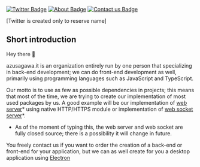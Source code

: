 [![Twitter Badge](https://img.shields.io/badge/Twitter-Profile-informational?style=flat&logo=twitter&logoColor=white&color=1CA2F1)](https://twitter.com/azusagawa_it)
[![About Badge](https://img.shields.io/static/v1?label=&message=About&color=blue&style=flat&logo=trustpilot&logoColor=white)](#short-introduction)
[![Contact us Badge](https://img.shields.io/static/v1?label=&message=Contact%20us&color=blue&style=flat&logo=powervirtualagents&logoColor=white)](mailto:contact@azusagawa.it)

[Twitter is created only to reserve name]

## Short introduction
Hey there :wave:

azusagawa.it is an organization entirely run by one person that specializing in back-end development; we can do front-end development as well, primarily using programming languages such as JavaScript and TypeScript.

Our motto is to use as few as possible dependencies in projects; this means that most of the time, we are trying to create our implementation of most used packages by us. A good example will be our implementation of [web server](https://github.com/Azusagawa-it/core-ts/tree/main/core_modules/azusagawa%40web-server)* using native HTTP/HTTPS module or implementation of [web socket server](https://github.com/Azusagawa-it/core-ts/tree/main/core_modules/azusagawa%40websocket)*.

* As of the moment of typing this, the web server and web socket are fully closed source; there is a possibility it will change in future.

You freely contact us if you want to order the creation of a back-end or front-end for your application, but we can as well create for you a desktop application using [Electron](https://electronjs.org/)
